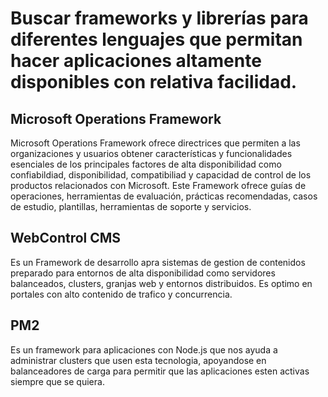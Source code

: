 # Buscar frameworks y librerías para diferentes lenguajes que permitan hacer aplicaciones altamente disponibles con relativa facilidad.

## Microsoft Operations Framework


Microsoft Operations Framework ofrece directrices que permiten a las organizaciones y usuarios obtener características y funcionalidades esenciales de los principales factores de alta disponibilidad como confiabildiad, disponibilidad, compatibiliad y capacidad de control de los productos relacionados con Microsoft. Este Framework ofrece guías de operaciones, herramientas de evaluación, prácticas recomendadas, casos de estudio, plantillas, herramientas de soporte y servicios. 

## WebControl CMS 

Es un Framework de desarrollo apra sistemas de gestion de contenidos preparado para entornos de alta disponibilidad como servidores balanceados, clusters, granjas web y entornos distribuidos. Es optimo en portales con alto contenido de trafico y concurrencia. 

## PM2 

Es un framework para aplicaciones con Node.js que nos ayuda a administrar clusters que usen esta tecnologia, apoyandose en balanceadores de carga para permitir que las aplicaciones esten activas siempre que se quiera. 
